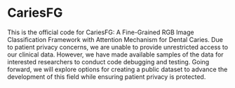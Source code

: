 # CariesFG
This is the official code for CariesFG: A Fine-Grained RGB Image Classification Framework with Attention Mechanism for Dental Caries.
Due to patient privacy concerns, we are unable to provide unrestricted access to our clinical data. However, we have made available samples of the data for interested researchers to conduct code debugging and testing. Going forward, we will explore options for creating a public dataset to advance the development of this field while ensuring patient privacy is protected.
